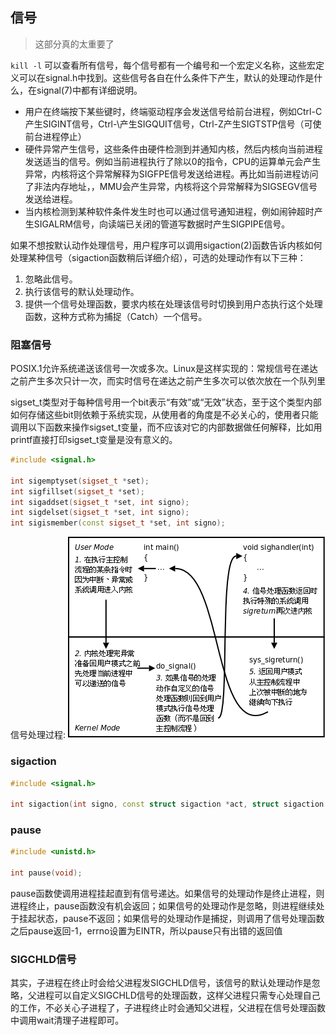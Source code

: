 ## 信号

> 这部分真的太重要了

`kill -l` 可以查看所有信号，每个信号都有一个编号和一个宏定义名称，这些宏定义可以在signal.h中找到。这些信号各自在什么条件下产生，默认的处理动作是什么，在signal(7)中都有详细说明。

- 用户在终端按下某些键时，终端驱动程序会发送信号给前台进程，例如Ctrl-C产生SIGINT信号，Ctrl-\产生SIGQUIT信号，Ctrl-Z产生SIGTSTP信号（可使前台进程停止）
- 硬件异常产生信号，这些条件由硬件检测到并通知内核，然后内核向当前进程发送适当的信号。例如当前进程执行了除以0的指令，CPU的运算单元会产生异常，内核将这个异常解释为SIGFPE信号发送给进程。再比如当前进程访问了非法内存地址，，MMU会产生异常，内核将这个异常解释为SIGSEGV信号发送给进程。
- 当内核检测到某种软件条件发生时也可以通过信号通知进程，例如闹钟超时产生SIGALRM信号，向读端已关闭的管道写数据时产生SIGPIPE信号。

如果不想按默认动作处理信号，用户程序可以调用sigaction(2)函数告诉内核如何处理某种信号（sigaction函数稍后详细介绍），可选的处理动作有以下三种：

1. 忽略此信号。
2. 执行该信号的默认处理动作。
3. 提供一个信号处理函数，要求内核在处理该信号时切换到用户态执行这个处理函数，这种方式称为捕捉（Catch）一个信号。

### 阻塞信号

POSIX.1允许系统递送该信号一次或多次。Linux是这样实现的：常规信号在递达之前产生多次只计一次，而实时信号在递达之前产生多次可以依次放在一个队列里

sigset_t类型对于每种信号用一个bit表示“有效”或“无效”状态，至于这个类型内部如何存储这些bit则依赖于系统实现，从使用者的角度是不必关心的，使用者只能调用以下函数来操作sigset_t变量，而不应该对它的内部数据做任何解释，比如用printf直接打印sigset_t变量是没有意义的。

``` cpp
#include <signal.h>

int sigemptyset(sigset_t *set);
int sigfillset(sigset_t *set);
int sigaddset(sigset_t *set, int signo);
int sigdelset(sigset_t *set, int signo);
int sigismember(const sigset_t *set, int signo);
```

信号处理过程: ![signalCatch](signal.catch.png)

### sigaction

``` cpp
#include <signal.h>

int sigaction(int signo, const struct sigaction *act, struct sigaction *oact);
```

### pause

``` cpp
#include <unistd.h>

int pause(void);
```

pause函数使调用进程挂起直到有信号递达。如果信号的处理动作是终止进程，则进程终止，pause函数没有机会返回；如果信号的处理动作是忽略，则进程继续处于挂起状态，pause不返回；如果信号的处理动作是捕捉，则调用了信号处理函数之后pause返回-1，errno设置为EINTR，所以pause只有出错的返回值

### SIGCHLD信号

其实，子进程在终止时会给父进程发SIGCHLD信号，该信号的默认处理动作是忽略，父进程可以自定义SIGCHLD信号的处理函数，这样父进程只需专心处理自己的工作，不必关心子进程了，子进程终止时会通知父进程，父进程在信号处理函数中调用wait清理子进程即可。